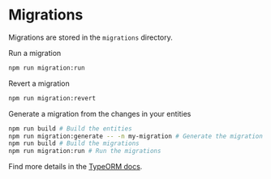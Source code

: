 # Migrations

Migrations are stored in the `migrations` directory.

Run a migration
```sh
npm run migration:run
```

Revert a migration
```sh
npm run migration:revert
```

Generate a migration from the changes in your entities
```sh
npm run build # Build the entities
npm run migration:generate -- -n my-migration # Generate the migration
npm run build # Build the migrations
npm run migration:run # Run the migrations
```

Find more details in the [TypeORM docs](http://typeorm.io/#/migrations).